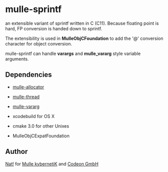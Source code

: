 # mulle-sprintf

an extensible variant of sprintf written in C (C11). Because floating point is
hard, FP conversion is handed down to sprintf.

The extensibility is used in **MulleObjCFoundation** to add the '@' conversion
character for object conversion.

mulle-sprintf can handle **varargs** and **mulle_vararg** style variable
arguments.


## Dependencies

* [mulle-allocator](//www.mulle-kybernetik.com/repositories/mulle-allocator)
* [mulle-thread](//www.mulle-kybernetik.com/repositories/mulle-thread)
* [mulle-vararg](//www.mulle-kybernetik.com/repositories/mulle-vararg)
* xcodebuild for OS X
* cmake 3.0 for other Unixes

* MulleObjCExpatFoundation

## Author

[Nat!](//www.mulle-kybernetik.com/weblog) for
[Mulle kybernetiK](//www.mulle-kybernetik.com) and
[Codeon GmbH](//www.codeon.de)
